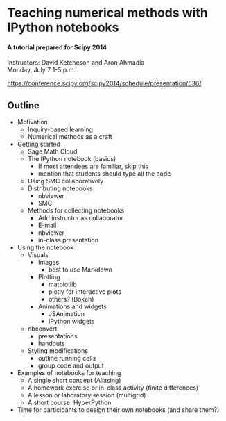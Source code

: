 # Teaching numerical methods with IPython notebooks

#### A tutorial prepared for Scipy 2014

Instructors: David Ketcheson and Aron Ahmadia  
Monday, July 7 1-5 p.m.

https://conference.scipy.org/scipy2014/schedule/presentation/536/

## Outline

- Motivation
  - Inquiry-based learning
  - Numerical methods as a craft
- Getting started
  - Sage Math Cloud
  - The IPython notebook (basics)
    - If most attendees are familiar, skip this
    - mention that students should type all the code
  - Using SMC collaboratively
  - Distributing notebooks
    - nbviewer
    - SMC
  - Methods for collecting notebooks
    - Add instructor as collaborator
    - E-mail
    - nbviewer
    - in-class presentation
- Using the notebook
  - Visuals
    - Images
      - best to use Markdown
    - Plotting
      - matplotlib
      - plotly for interactive plots
      - others? (Bokeh)
    - Animations and widgets
      - JSAnimation
      - IPython widgets
  - nbconvert
    - presentations
    - handouts
  - Styling modifications
    - outline running cells
    - group code and output
- Examples of notebooks for teaching
  - A single short concept (Aliasing)
  - A homework exercise or in-class activity (finite differences)
  - A lesson or laboratory session (multigrid)
  - A short course: HyperPython
- Time for participants to design their own notebooks (and share them?)
